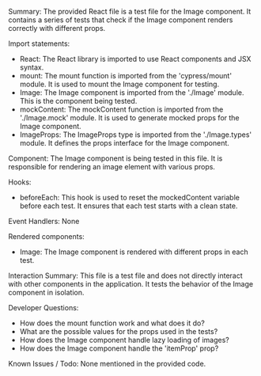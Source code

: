 Summary:
The provided React file is a test file for the Image component. It contains a series of tests that check if the Image component renders correctly with different props.

Import statements:
- React: The React library is imported to use React components and JSX syntax.
- mount: The mount function is imported from the 'cypress/mount' module. It is used to mount the Image component for testing.
- Image: The Image component is imported from the './Image' module. This is the component being tested.
- mockContent: The mockContent function is imported from the './Image.mock' module. It is used to generate mocked props for the Image component.
- ImageProps: The ImageProps type is imported from the './Image.types' module. It defines the props interface for the Image component.

Component:
The Image component is being tested in this file. It is responsible for rendering an image element with various props.

Hooks:
- beforeEach: This hook is used to reset the mockedContent variable before each test. It ensures that each test starts with a clean state.

Event Handlers:
None

Rendered components:
- Image: The Image component is rendered with different props in each test.

Interaction Summary:
This file is a test file and does not directly interact with other components in the application. It tests the behavior of the Image component in isolation.

Developer Questions:
- How does the mount function work and what does it do?
- What are the possible values for the props used in the tests?
- How does the Image component handle lazy loading of images?
- How does the Image component handle the 'itemProp' prop?

Known Issues / Todo:
None mentioned in the provided code.